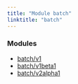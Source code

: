 ```yaml
---
title: "Module batch"
linktitle: "batch"
---
```


<!-- WARNING: this page was generated by a tool. Do not edit it by hand. -->
<!-- To change it, please see https://github.com/pulumi/docs/tree/master/tools/tscdocgen. -->


<h3>Modules</h3>
<ul class="api">
    <li><a href="v1/"><span class="symbol module"></span>batch/v1</a></li>
    <li><a href="v1beta1/"><span class="symbol module"></span>batch/v1beta1</a></li>
    <li><a href="v2alpha1/"><span class="symbol module"></span>batch/v2alpha1</a></li>
</ul>








